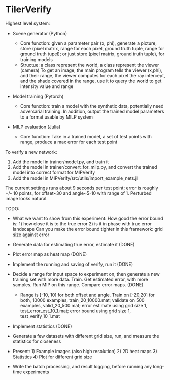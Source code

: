 # TilerVerify
Highest level system:
- Scene generator (Python)
    - Core function: given a parameter pair (x, phi), generate a picture, store (pixel matrix, range for each pixel, ground truth tuple, range for ground truth tupel); or just store (pixel matrix, ground truth tuple), for training models
    - Structue: a class represent the world, a class represent the viewer (camera)
        To get an image, the main program tells the viewer (x,phi), and their range, the viewer computes for each pixel the ray intercept, and the shade covered in the range, use it to query the world to get intensity value and range

- Model training (Pytorch)
    - Core function: train a model with the synthetic data, potentially need adversarial training. In addition, output the trained model parameters to a format usable by MILP system

- MILP evaluation (Julia)
    - Core function: Take in a trained model, a set of test points with range, produce a max error for each test point

To verify a new network:
1. Add the model in trainer/model.py, and train it
2. Add the model in trainer/convert_for_milp.py, and convert the trained model into correct format for MIPVerify
3. Add the model in MIPVerify/src/utils/import_example_nets.jl


The current settings runs about 9 seconds per test point; error is roughly +/- 10 points, for offset~30 and angle~5-10 with range of 1. Perturbed image looks natural.

TODO:
- What we want to show from this experiment:
How good the error bound is: 1) how close it is to the true error 2) is it in phase with true error landscape
Can you make the error bound tighter in this framework: grid size against error

- Generate data for estimating true error, estimate it (DONE)
- Plot error map as heat map (DONE)
- Implement the running and saving of verify, run it (DONE)
- Decide a range for input space to experiment on, then generate a new training set with more data. Train. Get estimated error, with more samples. Run MIP on this range. Compare error maps. (DONE)
    - Range is [-10, 10] for both offset and angle. Train on [-20,20] for both, 10000 examples, train_20_10000.mat; validate on 500 examples, valid_20_500.mat; error estimate using grid size 1, test_error_est_10_1.mat; error bound using grid size 1, test_verify_10_1.mat
- Implement statistics (DONE)
- Generate a few datasets with different grid size, run, and measure the statistics for closeness

- Present: 1) Example images (also high resolution) 2) 2D heat maps 3) Statistics 4) Plot for different grid size

- Write the batch processing, and result logging, before running any long-time experiments
